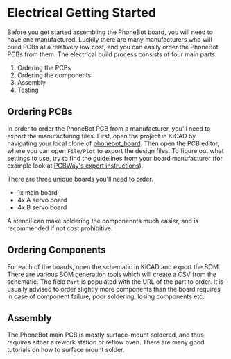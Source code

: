 # Electrical Getting Started

Before you get started assembling the PhoneBot board, you will need to have one manufactured. Luckily there are many manufacturers who will build PCBs at a relatively low cost, and you can easily order the PhoneBot PCBs from them. The electrical build process consists of four main parts:

1. Ordering the PCBs
2. Ordering the components
3. Assembly
4. Testing

## Ordering PCBs

In order to order the PhoneBot PCB from a manufacturer, you'll need to export the manufacturing files. First, open the project in KiCAD by navigating your local clone of [phonebot_board](https://github.com/vi-robotics/phonebot_board). Then open the PCB editor, where you can open `File/Plot` to export the design files. To figure out what settings to use, try to find the guidelines from your board manufacturer (for example look at [PCBWay's export instructions](https://www.pcbway.com/blog/help_center/Generate_Gerber_file_from_Kicad.html)).

There are three unique boards you'll need to order.

- 1x main board
- 4x A servo board
- 4x B servo board

A stencil can make soldering the componennts much easier, and is recommended if not cost prohibitive.

## Ordering Components

For each of the boards, open the schematic in KiCAD and export the BOM. There are various BOM generation tools which will create a CSV from the schematic. The field `Part` is populated with the URL of the part to order. It is usually advised to order slightly more components than the board requires in case of component failure, poor soldering, losing components etc.

## Assembly

The PhoneBot main PCB is mostly surface-mount soldered, and thus requires either a rework station or reflow oven. There are many good tutorials on how to surface mount solder.
